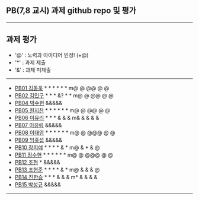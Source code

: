 ## PB(7,8 교시) 과제 github repo 및 평가

---
## 과제 평가
- '@' : 노력과 아이디어 인정! (+@)
- '*' : 과제 제출 
- '&' : 과제 미제출 
---
- [PB01	김동욱](https://github.com/kkdw428/PB01A) * * * * * * m@ @ @@ @ @
- [PB02	김민구](http://github.com/alsrn36533/PB02) * * * &? * * m@ @ @@ @ @
- [PB04	박수현]() &&&&&
- [PB05	원지찬](https://github.com/dnjswlcks67/pb05) * * * * * * m@ @ @@ @ @
- [PB06	이유리](https://github.com/ur020202/pb06) * * * & & & m& & & & &
- [PB07	이유림]() &&&&&
- [PB08	이태영](http://github.com/youngman2914/pb08) * * * * * * m@ @ @@@ @ @
- [PB09	임홍섭]() &&&&&
- [PB10	장지예](https://github.com/jangjiye20/pb10b) * * * * & * m@ & * & @
- [PB11	정수현](https://github.com/jungsh210/PB11) * * * * * * m@ @ @@@ @ @
- [PB12	 조현](https://github.com/gaeuleee/Pb12/) * &&&&&
- [PB13	조현준](https://github.com/karosu12/pb13b) * * * * & * m@ & & & @
- [PB14	진한승](https://github.com/imseung2/pb14-) * * * & & & m* & & & &
- [PB15	박성규]() &&&&&
---
